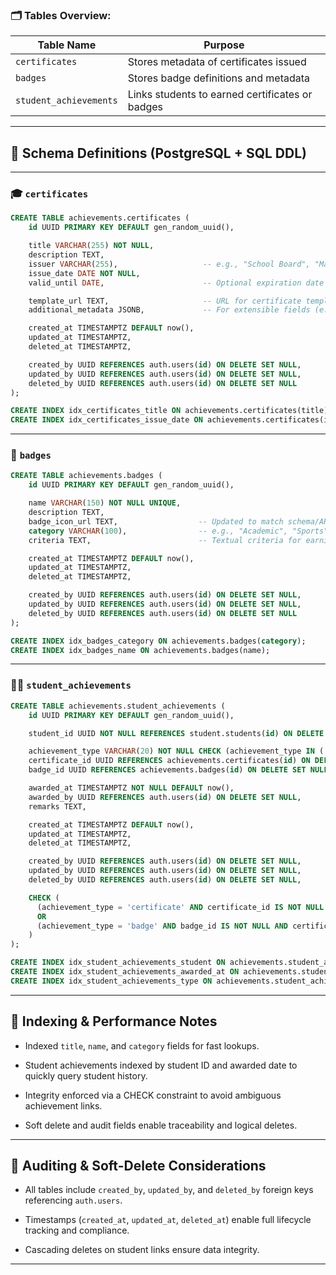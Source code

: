 
### 🗂️ Tables Overview:

|Table Name|Purpose|
|---|---|
|`certificates`|Stores metadata of certificates issued|
|`badges`|Stores badge definitions and metadata|
|`student_achievements`|Links students to earned certificates or badges|

---

## 📄 Schema Definitions (PostgreSQL + SQL DDL)

---

### 🎓 `certificates`

```sql
CREATE TABLE achievements.certificates (
    id UUID PRIMARY KEY DEFAULT gen_random_uuid(),

    title VARCHAR(255) NOT NULL,
    description TEXT,
    issuer VARCHAR(255),                   -- e.g., "School Board", "Math Dept."
    issue_date DATE NOT NULL,
    valid_until DATE,                      -- Optional expiration date for validity

    template_url TEXT,                     -- URL for certificate template (optional)
    additional_metadata JSONB,             -- For extensible fields (e.g., QR codes)

    created_at TIMESTAMPTZ DEFAULT now(),
    updated_at TIMESTAMPTZ,
    deleted_at TIMESTAMPTZ,

    created_by UUID REFERENCES auth.users(id) ON DELETE SET NULL,
    updated_by UUID REFERENCES auth.users(id) ON DELETE SET NULL,
    deleted_by UUID REFERENCES auth.users(id) ON DELETE SET NULL
);

CREATE INDEX idx_certificates_title ON achievements.certificates(title);
CREATE INDEX idx_certificates_issue_date ON achievements.certificates(issue_date);
```

---

### 🏅 `badges`

```sql
CREATE TABLE achievements.badges (
    id UUID PRIMARY KEY DEFAULT gen_random_uuid(),

    name VARCHAR(150) NOT NULL UNIQUE,
    description TEXT,
    badge_icon_url TEXT,                  -- Updated to match schema/API naming consistency
    category VARCHAR(100),                -- e.g., "Academic", "Sports", "Behavior"
    criteria TEXT,                        -- Textual criteria for earning the badge

    created_at TIMESTAMPTZ DEFAULT now(),
    updated_at TIMESTAMPTZ,
    deleted_at TIMESTAMPTZ,

    created_by UUID REFERENCES auth.users(id) ON DELETE SET NULL,
    updated_by UUID REFERENCES auth.users(id) ON DELETE SET NULL,
    deleted_by UUID REFERENCES auth.users(id) ON DELETE SET NULL
);

CREATE INDEX idx_badges_category ON achievements.badges(category);
CREATE INDEX idx_badges_name ON achievements.badges(name);
```

---

### 🧑‍🎓 `student_achievements`

```sql
CREATE TABLE achievements.student_achievements (
    id UUID PRIMARY KEY DEFAULT gen_random_uuid(),

    student_id UUID NOT NULL REFERENCES student.students(id) ON DELETE CASCADE,

    achievement_type VARCHAR(20) NOT NULL CHECK (achievement_type IN ('certificate', 'badge')),
    certificate_id UUID REFERENCES achievements.certificates(id) ON DELETE SET NULL,
    badge_id UUID REFERENCES achievements.badges(id) ON DELETE SET NULL,

    awarded_at TIMESTAMPTZ NOT NULL DEFAULT now(),
    awarded_by UUID REFERENCES auth.users(id) ON DELETE SET NULL,
    remarks TEXT,

    created_at TIMESTAMPTZ DEFAULT now(),
    updated_at TIMESTAMPTZ,
    deleted_at TIMESTAMPTZ,

    created_by UUID REFERENCES auth.users(id) ON DELETE SET NULL,
    updated_by UUID REFERENCES auth.users(id) ON DELETE SET NULL,
    deleted_by UUID REFERENCES auth.users(id) ON DELETE SET NULL,

    CHECK (
      (achievement_type = 'certificate' AND certificate_id IS NOT NULL AND badge_id IS NULL)
      OR
      (achievement_type = 'badge' AND badge_id IS NOT NULL AND certificate_id IS NULL)
    )
);

CREATE INDEX idx_student_achievements_student ON achievements.student_achievements(student_id);
CREATE INDEX idx_student_achievements_awarded_at ON achievements.student_achievements(awarded_at);
CREATE INDEX idx_student_achievements_type ON achievements.student_achievements(achievement_type);
```

---

## 📌 Indexing & Performance Notes

- Indexed `title`, `name`, and `category` fields for fast lookups.
    
- Student achievements indexed by student ID and awarded date to quickly query student history.
    
- Integrity enforced via a CHECK constraint to avoid ambiguous achievement links.
    
- Soft delete and audit fields enable traceability and logical deletes.
    

---

## 🔐 Auditing & Soft-Delete Considerations

- All tables include `created_by`, `updated_by`, and `deleted_by` foreign keys referencing `auth.users`.
    
- Timestamps (`created_at`, `updated_at`, `deleted_at`) enable full lifecycle tracking and compliance.
    
- Cascading deletes on student links ensure data integrity.
    

---

